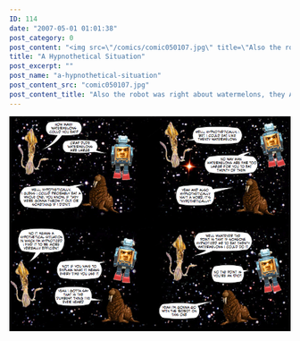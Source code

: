 ```yaml
---
ID: 114
date: "2007-05-01 01:01:38"
post_category: 0
post_content: "<img src=\"/comics/comic050107.jpg\" title=\"Also the robot was right about watermelons, they ARE large\">/>"
title: "A Hypnothetical Situation"
post_excerpt: ""
post_name: "a-hypnothetical-situation"
post_content_src: "comic050107.jpg"
post_content_title: "Also the robot was right about watermelons, they ARE large"
---
```



[![Also the robot was right about watermelons, they ARE large](/comics-hi-res/comic050107.jpg)](/comics-hi-res/comic050107.jpg)
